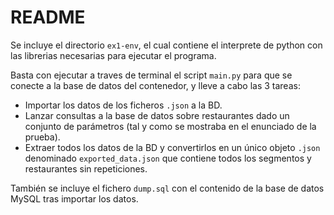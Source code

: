 # README
Se incluye el directorio `ex1-env`, el cual contiene el interprete de python con las librerias necesarias para ejecutar el programa.

Basta con ejecutar a traves de terminal el script `main.py` para que se conecte a la base de datos del contenedor, y lleve a cabo las 3 tareas:
* Importar los datos de los ficheros `.json` a la BD.
* Lanzar consultas a la base de datos sobre restaurantes dado un conjunto de parámetros (tal y como se mostraba en el enunciado de la prueba).
* Extraer todos los datos de la BD y convertirlos en un único objeto `.json` denominado `exported_data.json` que contiene todos los segmentos y restaurantes sin repeticiones.

También se incluye el fichero `dump.sql` con el contenido de la base de datos MySQL tras importar los datos.